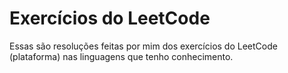 # Exercícios do LeetCode

Essas são resoluções feitas por mim dos exercícios do LeetCode (plataforma) nas linguagens que tenho conhecimento.

